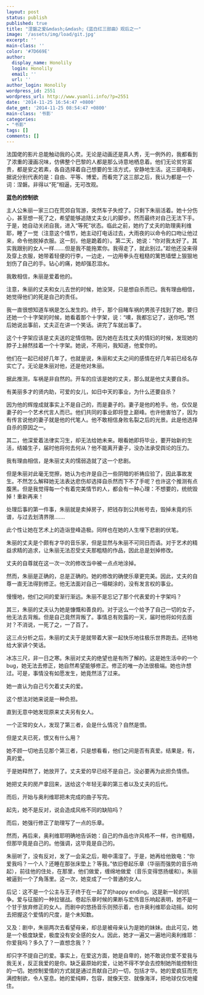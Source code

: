 ```yaml
---
layout: post
status: publish
published: true
title: "涅磐之爱&mdash;&mdash;《蓝白红三部曲》观后之一"
image: '/assets/img/load/git.jpg'
excerpt: ''
main-class: ''
color: '#7D669E'
author:
  display_name: Honolily
  login: Honolily
  email: ''
  url: ''
author_login: Honolily
wordpress_id: 2551
wordpress_url: http://www.yuanli.info/?p=2551
date: '2014-11-25 16:54:47 +0800'
date_gmt: '2014-11-25 08:54:47 +0800'
main-class: '书影'
categories:
- "书影"
tags: []
comments: []
---
```

法国佬的影片总能触动我的心灵。无论是动画还是真人秀，无一例外的，我都看到了浓重的漫画况味，仿佛整个巴黎的人都是那么诗意地栖息着。他们无论贫穷富贵，都是安之若素，各自选择着自己想要的生活方式，安静地生活。这三部电影，据说分别代表的是：自由、平等、博爱。而看完了这三部之后，我认为都是一个词：涅磐。非得以&ldquo;死&rdquo;相逼，无可改观。

**蓝色的控制欲**

主人公朱丽一家三口在荒郊自驾游，突然车子失控了。只剩下朱丽活着。她十分伤心，甚至想一死了之，希望能够追随丈夫女儿的脚步。然而最终对自己无法下手。于是，她自动关闭自我，进入&ldquo;等死&rdquo;状态。临此之前，她约了丈夫的助理奥利维耶，睡了一觉（注意这个情节，她主动打电话过去，大雨夜的以命令的口吻让他过来，命令他脱掉衣服。这一刻，他是跪着的）。第二天，她说：&ldquo;你对我太好了。其实我跟别的女人一样.......但是我不能拖累你。我得走了，就此别过。&rdquo;趁他还没来得及穿上衣服，她带着轻便的行李，一边走，一边用拳头在粗糙的篱笆墙壁上狠狠地划伤了自己的手。钻心的痛，她却强忍泪水。

我敢相信，朱丽是爱着他的。

注意，朱丽的丈夫和女儿去世的时候，她没哭，只是想自杀而已。我有理由相信，她觉得他们的死是自己的责任。

我一直很想知道车祸是怎么发生的。终于，那个目睹车祸的男孩子找到了她，要归还她一个十字架的时候，她看着那个十字架，说：&ldquo;噢，我都忘记了，送你吧。&rdquo;然后她说出事前，丈夫正在讲一个笑话。讲完了车就出事了。

这个十字架应该是丈夫送的定情信物。因为她在去找丈夫的情妇的时候，发现她的脖子上赫然挂着一个十字架。她说，不用问，我知道，他爱你的。

他们在一起已经好几年了。也就是说，朱丽和丈夫之间的感情在好几年前已经名存实亡了。无论是朱丽对他，还是他对朱丽。

据此推测，车祸是非自然的。开车的应该是她的丈夫，那么就是他丈夫要自杀。

有美丽多才的贤内助，可爱的女儿，如日中天的事业，为什么还要自杀？

因为他的辉煌成就事实上不是自己的，而是妻子的。妻子是他的枪手。他，仅仅是妻子的一个艺术代言人而已。他们共同的事业即将登上巅峰。也许他害怕了，因为有传言说他的妻子就是他的代笔人。他不敢相信身败名裂之后的光景。此是他选择自杀的原因之一。

其二，他深爱着法律实习生，却无法给她未来。眼看她即将毕业，要开始新的生活，结婚生子，届时他将何去何从？他不能离开妻子，没办法承受舆论的压力。

我有理由相信，是朱丽丈夫的懦弱造就了这一个悲剧。

但是朱丽对此毫无觉擦，她认为也许是自己一些阴暗的祈祷应验了，因此事故发生。不然怎么解释她无法表达悲伤却选择自杀然而下不了手呢？也许这个推测有点腹黑。但是我觉得每一个有着完美情节的人，都会有一种心理：不想要的，统统毁掉！重新再来！

处理后事的第一件事，朱丽就是卖掉房子，把钱存到公共帐号去，毁掉未竟的乐谱，与过去划清界限.......

此个性让她在艺术上的造诣登峰造极。同样也在她的人生埋下悲剧的伏笔。

朱丽的丈夫是个颇有才华的音乐家，但是显然与朱丽不可同日而语。对于艺术的精益求精的追求，让朱丽无法忍受丈夫那粗糙的作品，因此总是划掉修改。

丈夫的自尊就在这一次一次的修改当中被一点点地涂掉。

然而，朱丽是正确的，总是正确的。她的修改的确使乐章更完美。因此，丈夫的自尊一直无法得到修正。他无法面对自己一塌糊涂的，没有发言权的事业。

慢慢地，他们之间的爱渐行渐远。朱丽不是忘记了那个代表爱的十字架吗？

其三，朱丽的丈夫认为她是慷慨和善良的。对于这么一个给予了自己一切的女子，他无法去背叛。但是自己竟然背叛了。事情总有败露的一天，届时他将如何去面对？不消说，一死了之，一了百了。

这三点分析之后，朱丽的丈夫于是就带着大家一起快乐地往极乐世界跑去。还特地给大家讲个笑话。

冰冻三尺，非一日之寒。朱丽对丈夫的绝望也是有所了解的。这是她生活中的一个bug，她无法去修正，她自然希望能够修正。修正的唯一办法很极端。她也许想过。可是，事情没有如愿发生，她竟然活了过来。

她一直认为自己亏欠着丈夫的爱。

这个想法对她来说是一种负担。

直到无意中她发现原来丈夫另有女人。

一个正常的女人，发现了第三者，会是什么情况？自然是恨。

但是丈夫已死，恨又有什么用？

她不顾一切地去见那个第三者，只是想看看，他们之间是否有真爱。结果是，有，真的爱。

于是她释然了，她放开了。丈夫爱的早已经不是自己，没必要再为此担负情债。

她把丈夫的房产拿回来，送给这个年轻无辜的第三者以及丈夫的后代。

而后，开始与奥利维耶把未完成的曲子写完。

起先，她不是反对，说会造成风格不同的缺陷吗？

而后，她强行修正了助理写了一点的乐章。

然而，再后来，奥利维耶明确地告诉她：自己的作品也许风格不一样，也许粗糙，但那毕竟是自己的。他强调，这毕竟是自己的。

朱丽听了，没有反对，发了一会呆之后，眼中濡湿了。于是，她再给他致电：&ldquo;你爱我吗？一个人？还睡在那张床垫上？等我。&rdquo;依旧卷起乐章（华丽而强势的音乐响起），前往他的住处，在那里，他们做爱，缠绵地做爱（音乐变得悠扬缓和）。朱丽被逼到一个了角落里。这一次，她变成了一个普通的女人。

后记：这不是一个公主与王子终于在一起了的happy ending。这是新一轮的抗争。爱与征服的一种拉锯战。卷起乐章时候的果断与宏伟音乐响起表明，她不是一个甘于放弃修正的女人。而剧中的悠扬音乐则预示着，也许奥利维耶会动摇。如何去把握这个爱情的尺度，是个未知数。

又及：剧中，朱丽两次去看望母亲，却总是被母亲认为是她的妹妹。由此可见，她是一个极度缺爱，极度没有安全感的女人。因此，她才一遍又一遍地问奥利维耶：你爱我吗？多久了？一直想念我？？

却只字不提自己的爱。事实上，在爱这方面，她是自卑的，她不敢说你爱不爱我与我无关，反正我爱的是你。缺乏最原始的爱，让她不得不学会去控制她所能控制住的一切。她控制爱情的方式就是通过贡献自己的一切，包括才华。她的爱疯狂而充满控制欲，令人窒息。她的爱纯粹，包容，就像天空、就像海洋，把地球仅仅地攉住。

